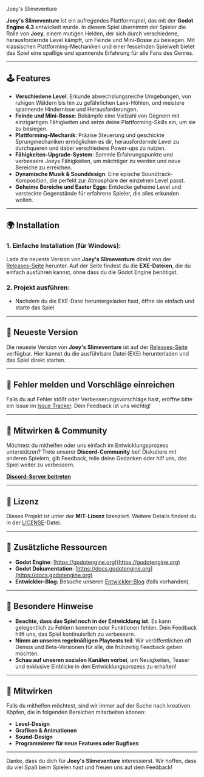 Joey's Slimeventure

**Joey's Slimeventure** ist ein aufregendes Plattformspiel, das mit der **Godot Engine 4.3** entwickelt wurde. In diesem Spiel übernimmt der Spieler die Rolle von **Joey**, einem mutigen Helden, der sich durch verschiedene, herausfordernde Level kämpft, um Feinde und Mini-Bosse zu besiegen. Mit klassischen Plattforming-Mechaniken und einer fesselnden Spielwelt bietet das Spiel eine spaßige und spannende Erfahrung für alle Fans des Genres.

---

## 🕹️ **Features**

- **Verschiedene Level**: Erkunde abwechslungsreiche Umgebungen, von ruhigen Wäldern bis hin zu gefährlichen Lava-Höhlen, und meistere spannende Hindernisse und Herausforderungen.
- **Feinde und Mini-Bosse**: Bekämpfe eine Vielzahl von Gegnern mit einzigartigen Fähigkeiten und setze deine Plattforming-Skills ein, um sie zu besiegen.
- **Plattforming-Mechanik**: Präzise Steuerung und geschickte Sprungmechaniken ermöglichen es dir, herausfordernde Level zu durchqueren und dabei verschiedene Power-ups zu nutzen.
- **Fähigkeiten-Upgrade-System**: Sammle Erfahrungspunkte und verbessere Joeys Fähigkeiten, um mächtiger zu werden und neue Bereiche zu erreichen.
- **Dynamische Musik & Sounddesign**: Eine epische Soundtrack-Komposition, die perfekt zur Atmosphäre der einzelnen Level passt.
- **Geheime Bereiche und Easter Eggs**: Entdecke geheime Level und versteckte Gegenstände für erfahrene Spieler, die alles erkunden wollen.

---

## 🌍 **Installation**

### 1. **Einfache Installation** (für Windows):

Lade die neueste Version von **Joey's Slimeventure** direkt von der [Releases-Seite](https://github.com/JoshuaPondStudios/JoeysSlimeventure/releases/latest) herunter. Auf der Seite findest du die **EXE-Dateien**, die du einfach ausführen kannst, ohne dass du die Godot Engine benötigst.

### 2. **Projekt ausführen:**

- Nachdem du die EXE-Datei heruntergeladen hast, öffne sie einfach und starte das Spiel.

---

## 🚀 **Neueste Version**

Die neueste Version von **Joey's Slimeventure** ist auf der [Releases-Seite](https://github.com/JoshuaPondStudios/JoeysSlimeventure/releases/latest) verfügbar. Hier kannst du die ausführbare Datei (EXE) herunterladen und das Spiel direkt starten.

---

## 🐞 **Fehler melden und Vorschläge einreichen**

Falls du auf Fehler stößt oder Verbesserungsvorschläge hast, eröffne bitte ein Issue im [Issue Tracker](https://github.com/JoshuaPondStudios/JoeysSlimeventure/issues). Dein Feedback ist uns wichtig!

---

## 💬 **Mitwirken & Community**

Möchtest du mithelfen oder uns einfach im Entwicklungsprozess unterstützen? Trete unserer **Discord-Community** bei! Diskutiere mit anderen Spielern, gib Feedback, teile deine Gedanken oder hilf uns, das Spiel weiter zu verbessern.

[**Discord-Server beitreten**](https://discord.gg/yCkdZRcmn4)

---

## 📝 **Lizenz**

Dieses Projekt ist unter der **MIT-Lizenz** lizenziert. Weitere Details findest du in der [LICENSE](LICENSE)-Datei.

---

## 🧰 **Zusätzliche Ressourcen**

- **Godot Engine**: [https://godotengine.org](https://godotengine.org)
- **Godot Dokumentation**: [https://docs.godotengine.org](https://docs.godotengine.org)
- **Entwickler-Blog**: Besuche unseren [Entwickler-Blog](https://example.com) (falls vorhanden).

---

## 📌 **Besondere Hinweise**

- **Beachte, dass das Spiel noch in der Entwicklung ist.** Es kann gelegentlich zu Fehlern kommen oder Funktionen fehlen. Dein Feedback hilft uns, das Spiel kontinuierlich zu verbessern.
- **Nimm an unseren regelmäßigen Playtests teil**: Wir veröffentlichen oft Demos und Beta-Versionen für alle, die frühzeitig Feedback geben möchten.
- **Schau auf unseren sozialen Kanälen vorbei**, um Neuigkeiten, Teaser und exklusive Einblicke in den Entwicklungsprozess zu erhalten!

---

## 🤝 **Mitwirken**

Falls du mithelfen möchtest, sind wir immer auf der Suche nach kreativen Köpfen, die in folgenden Bereichen mitarbeiten können:

- **Level-Design**
- **Grafiken & Animationen**
- **Sound-Design**
- **Programmierer für neue Features oder Bugfixes**

---

Danke, dass du dich für **Joey's Slimeventure** interessierst. Wir hoffen, dass du viel Spaß beim Spielen hast und freuen uns auf dein Feedback!
